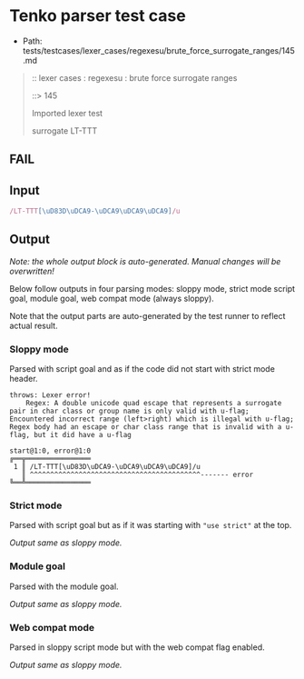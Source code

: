 # Tenko parser test case

- Path: tests/testcases/lexer_cases/regexesu/brute_force_surrogate_ranges/145.md

> :: lexer cases : regexesu : brute force surrogate ranges
>
> ::> 145
>
> Imported lexer test
>
> surrogate LT-TTT

## FAIL

## Input

`````js
/LT-TTT[\uD83D\uDCA9-\uDCA9\uDCA9\uDCA9]/u
`````

## Output

_Note: the whole output block is auto-generated. Manual changes will be overwritten!_

Below follow outputs in four parsing modes: sloppy mode, strict mode script goal, module goal, web compat mode (always sloppy).

Note that the output parts are auto-generated by the test runner to reflect actual result.

### Sloppy mode

Parsed with script goal and as if the code did not start with strict mode header.

`````
throws: Lexer error!
    Regex: A double unicode quad escape that represents a surrogate pair in char class or group name is only valid with u-flag; Encountered incorrect range (left>right) which is illegal with u-flag; Regex body had an escape or char class range that is invalid with a u-flag, but it did have a u-flag

start@1:0, error@1:0
╔══╦════════════════
 1 ║ /LT-TTT[\uD83D\uDCA9-\uDCA9\uDCA9\uDCA9]/u
   ║ ^^^^^^^^^^^^^^^^^^^^^^^^^^^^^^^^^^^^^^^^^^------- error
╚══╩════════════════

`````

### Strict mode

Parsed with script goal but as if it was starting with `"use strict"` at the top.

_Output same as sloppy mode._

### Module goal

Parsed with the module goal.

_Output same as sloppy mode._

### Web compat mode

Parsed in sloppy script mode but with the web compat flag enabled.

_Output same as sloppy mode._
